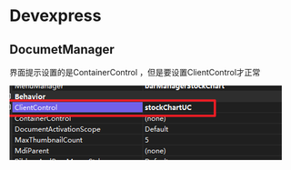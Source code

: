 # Devexpress


## DocumetManager

界面提示设置的是ContainerControl ，但是要设置ClientControl才正常

![alt text](assets/devexpress/image.png)
